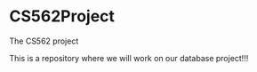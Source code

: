CS562Project
============

The CS562 project

This is a repository where we will work on our database project!!!
